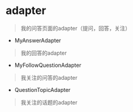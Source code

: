 # adapter
> 我的问答页面的adapter（提问，回答，关注）

- MyAnswerAdapter
> 我的回答的adapter

- MyFollowQuestionAdapter
> 我关注的问答的adapter

- QuestionTopicAdapter
> 我关注的话题的adapter
